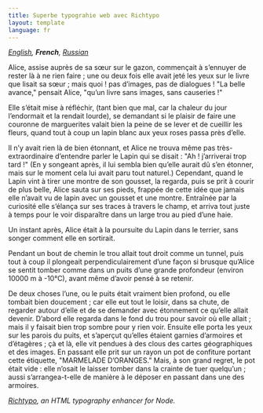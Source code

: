 ```yaml
---
title: Superbe typograhie web avec Richtypo
layout: template
language: fr
---
```


_[English](/), **French**, [Russian](/russian)_

Alice, assise auprès de sa sœur sur le gazon, commençait à s’ennuyer de rester là à ne rien faire ; une ou deux fois elle avait jeté les yeux sur le livre que lisait sa sœur ; mais quoi ! pas d’images, pas de dialogues ! "La belle avance," pensait Alice, "qu’un livre sans images, sans causeries !"

Elle s’était mise à réfléchir, (tant bien que mal, car la chaleur du jour l’endormait et la rendait lourde), se demandant si le plaisir de faire une couronne de marguerites valait bien la peine de se lever et de cueillir les fleurs, quand tout à coup un lapin blanc aux yeux roses passa près d’elle.

Il n’y avait rien là de bien étonnant, et Alice ne trouva même pas très-extraordinaire d’entendre parler le Lapin qui se disait : "Ah ! j’arriverai trop tard !" (En y songeant après, il lui sembla bien qu’elle aurait dû s’en étonner, mais sur le moment cela lui avait paru tout naturel.) Cependant, quand le Lapin vint à tirer une montre de son gousset, la regarda, puis se prit à courir de plus belle, Alice sauta sur ses pieds, frappée de cette idée que jamais elle n’avait vu de lapin avec un gousset et une montre. Entraînée par la curiosité elle s’élança sur ses traces à travers le champ, et arriva tout juste à temps pour le voir disparaître dans un large trou au pied d’une haie.

Un instant après, Alice était à la poursuite du Lapin dans le terrier, sans songer comment elle en sortirait.

Pendant un bout de chemin le trou allait tout droit comme un tunnel, puis tout à coup il plongeait perpendiculairement d’une façon si brusque qu’Alice se sentit tomber comme dans un puits d’une grande profondeur (environ 10000 m à -10°C), avant même d’avoir pensé à se retenir.

De deux choses l’une, ou le puits était vraiment bien profond, ou elle tombait bien doucement ; car elle eut tout le loisir, dans sa chute, de regarder autour d’elle et de se demander avec étonnement ce qu’elle allait devenir. D’abord elle regarda dans le fond du trou pour savoir où elle allait ; mais il y faisait bien trop sombre pour y rien voir. Ensuite elle porta les yeux sur les parois du puits, et s’aperçut qu’elles étaient garnies d’armoires et d’étagères ; çà et là, elle vit pendues à des clous des cartes géographiques et des images. En passant elle prit sur un rayon un pot de confiture portant cette étiquette, "MARMELADE D’ORANGES." Mais, à son grand regret, le pot était vide : elle n’osait le laisser tomber dans la crainte de tuer quelqu’un ; aussi s’arrangea-t-elle de manière à le déposer en passant dans une des armoires.

_[Richtypo](https://github.com/sapegin/richtypo.js), an HTML typography enhancer for Node._
